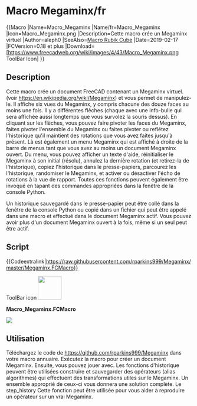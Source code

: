 # Macro Megaminx/fr
 {{Macro
|Name=Macro_Megaminx
|Name/fr=Macro_Megaminx
|Icon=Macro_Megaminx.png
|Description=Cette macro crée un Megaminx virtuel
|Author=aleph0
|SeeAlso=[Macro Rubik Cube](Macro_Rubik_Cube/fr.md)
|Date=2019-02-17
|FCVersion=0.18 et plus
|Download=[https://www.freecadweb.org/wiki/images/4/43/Macro_Megaminx.png ToolBar Icon]
}}

## Description

Cette macro crée un document FreeCAD contenant un Megaminx virtuel. (voir <https://en.wikipedia.org/wiki/Megaminx>) et vous permet de manipulez-le. Il affiche six vues du Megaminx, y compris chacune des douze faces au moins une fois. Il y a différentes flèches (chaque avec une info-bulle qui sera affichée aussi longtemps que vous survolez la souris dessus). En cliquant sur les flèches, vous pouvez faire pivoter les faces du Megaminx, faites pivoter l'ensemble du Megaminx ou faites pivoter ou reflétez l'historique qu'il maintient des rotations que vous avez faites jusqu'à présent. Là est également un menu Megaminx qui est affiché à droite de la barre de menus tant que vous avez au moins un document Megaminx ouvert. Du menu, vous pouvez afficher un texte d'aide, réinitialiser le Megaminx à son initial (résolu), annulez la dernière rotation (et retirez-la de l'historique), copiez l'historique dans le presse-papiers, parcourez les l\'historique, randomiser le Megaminx, et activer ou désactiver l\'écho de rotations à la vue de rapport. Toutes ces fonctions peuvent également être invoqué en tapant des commandes appropriées dans la fenêtre de la console Python.

Un historique sauvegardé dans le presse-papier peut être collé dans la fenêtre de la console Python ou copié dans un fichier qui peut être appelé dans une macro et effectué dans le document Megaminx actif. Vous pouvez avoir plus d\'un document Megaminx ouvert à la fois, même si un seul peut être actif.

## Script


{{Codeextralink|https://raw.githubusercontent.com/rparkins999/Megaminx/master/Megaminx.FCMacro}}

ToolBar icon <img alt="" src=images/Macro_Megaminx.png  style="width:64px;">

**Macro\_Megaminx.FCMacro**

![](images/Macro_Megaminx.png )




## Utilisation

Téléchargez le code de <https://github.com/rparkins999/Megaminx> dans votre macro annuaire. Exécutez la macro pour créer un document Megaminx. Ensuite, vous pouvez jouer avec. Les fonctions d\'historique peuvent être utilisées construire et sauvegarder des opérateurs (alias algorithmes) qui effectuent des transformations utiles sur le Megaminx. Un ensemble approprié de ceux-ci vous donnera une solution complète. Le step\_history Cette fonction peut être utilisée pour vous aider à reproduire un opérateur sur un vrai Megaminx.

